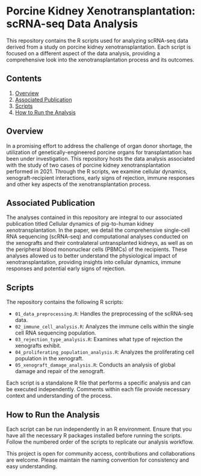 # Porcine Kidney Xenotransplantation: scRNA-seq Data Analysis

This repository contains the R scripts used for analyzing scRNA-seq data derived from a study on porcine kidney xenotransplantation. Each script is focused on a different aspect of the data analysis, providing a comprehensive look into the xenotransplantation process and its outcomes.

## Contents
1. [Overview](#overview)
2. [Associated Publication](#associated-publication)
3. [Scripts](#scripts)
4. [How to Run the Analysis](#how-to-run-the-analysis)

## Overview
In a promising effort to address the challenge of organ donor shortage, the utilization of genetically-engineered porcine organs for transplantation has been under investigation. This repository hosts the data analysis associated with the study of two cases of porcine kidney xenotransplantation performed in 2021. Through the R scripts, we examine cellular dynamics, xenograft-recipient interactions, early signs of rejection, immune responses and other key aspects of the xenotransplantation process.

## Associated Publication
The analyses contained in this repository are integral to our associated publication titled Cellular dynamics of pig-to-human kidney xenotransplantation. In the paper, we detail the comprehensive single-cell RNA sequencing (scRNA-seq) and computational analyses conducted on the xenografts and their contralateral untransplanted kidneys, as well as on the peripheral blood mononuclear cells (PBMCs) of the recipients. These analyses allowed us to better understand the physiological impact of xenotransplantation, providing insights into cellular dynamics, immune responses and potential early signs of rejection. 

## Scripts
The repository contains the following R scripts:

- `01_data_preprocessing.R`: Handles the preprocessing of the scRNA-seq data.
- `02_immune_cell_analysis.R`: Analyzes the immune cells within the single cell RNA sequencing population.
- `03_rejection_type_analysis.R`: Examines what type of rejection the xenografts exhibit.
- `04_proliferating_population_analysis.R`: Analyzes the proliferating cell population in the xenograft.
- `05_xenograft_damage_analysis.R`: Conducts an analysis of global damage and repair of the xenograft.

Each script is a standalone R file that performs a specific analysis and can be executed independently. Comments within each file provide necessary context and understanding of the process.

## How to Run the Analysis
Each script can be run independently in an R environment. Ensure that you have all the necessary R packages installed before running the scripts. Follow the numbered order of the scripts to replicate our analysis workflow.

This project is open for community access, contributions and collaborations are welcome. Please maintain the naming convention for consistency and easy understanding.
